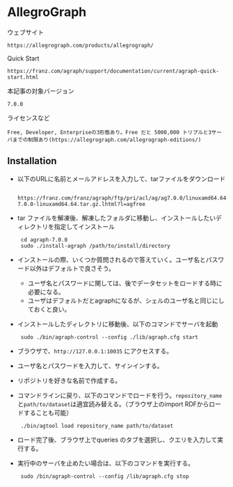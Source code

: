 # AllegroGraph

ウェブサイト

    https://allegrograph.com/products/allegrograph/

Quick Start

    https://franz.com/agraph/support/documentation/current/agraph-quick-start.html
    
本記事の対象バージョン
    
    7.0.0

ライセンスなど

    Free, Developer, Enterpriseの3形態あり。Free だと 5000,000 トリプルと3サーバまでの制限あり(https://allegrograph.com/allegrograph-editions/)
      
      
## Installation

 * 以下のURLに名前とメールアドレスを入力して、tarファイルをダウンロード

        https://franz.com/franz/agraph/ftp/pri/acl/ag/ag7.0.0/linuxamd64.64/agraph-7.0.0-linuxamd64.64.tar.gz.lhtml?l=agfree

 * tar ファイルを解凍後、解凍したフォルダに移動し、インストールしたいディレクトリを指定してインストール

 
        cd agraph-7.0.0
        sudo ./install-agraph /path/to/install/directory
 * インストールの際、いくつか質問されるので答えていく。ユーザ名とパスワード以外はデフォルトで良さそう。
   * ユーザ名とパスワードに関しては、後でデータセットをロードする時に必要になる。
   * ユーザはデフォルトだとagraphになるが、シェルのユーザ名と同じにしておくと良い。
 * インストールしたディレクトリに移動後、以下のコマンドでサーバを起動
     
        sudo ./bin/agraph-control --config ./lib/agraph.cfg start
 * ブラウザで、`http://127.0.0.1:10035` にアクセスする。
 * ユーザ名とパスワードを入力して、サインインする。
 * リポジトリを好きな名前で作成する。
 * コマンドラインに戻り、以下のコマンドでロードを行う。`repository_name`と`path/to/dataset`は適宜読み替える。（ブラウザ上のimport RDFからロードすることも可能）
        
        ./bin/agtool load repository_name path/to/dataset
 * ロード完了後、ブラウザ上でqueries のタブを選択し、クエリを入力して実行する。
 * 実行中のサーバを止めたい場合は、以下のコマンドを実行する。
         
        sudo /bin/agraph-control --config /lib/agraph.cfg stop
